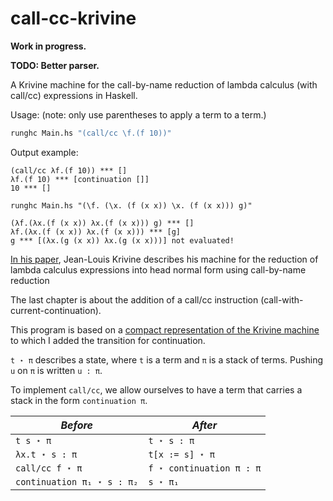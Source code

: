 # call-cc-krivine

**Work in progress.**

**TODO: Better parser.**

A Krivine machine for the call-by-name reduction of lambda calculus (with call/cc) expressions in Haskell.  
  
Usage: (note: only use parentheses to apply a term to a term.)  
```hs  
runghc Main.hs "(call/cc \f.(f 10))"  
```  
Output example:  
```  
(call/cc λf.(f 10)) *** []
λf.(f 10) *** [continuation []]
10 *** []
```  

```
runghc Main.hs "(\f. (\x. (f (x x)) \x. (f (x x))) g)"

```

```
(λf.(λx.(f (x x)) λx.(f (x x))) g) *** []
λf.(λx.(f (x x)) λx.(f (x x))) *** [g]
g *** [(λx.(g (x x)) λx.(g (x x)))] not evaluated!
```

[In his paper](https://www.irif.fr/~krivine/articles/lazymach.pdf), Jean-Louis Krivine describes his machine for the reduction of lambda calculus expressions into head normal form using call-by-name reduction
  
The last chapter is about the addition of a call/cc instruction (call-with-current-continuation).  
  
This program is based on a [compact representation of the Krivine machine](https://hal.inria.fr/hal-01479035/document) to which I added the transition for continuation.  
    
``t ⋆ π`` describes a state, where ``t`` is a term and ``π`` is a stack of terms. Pushing ``u`` on  ``π`` is written ``u : π``.  
  
To implement ``call/cc``, we allow ourselves to have a term that carries a stack in the form ``continuation π``.  


*Before* |*After*|
|- |-  
|``t s ⋆ π`` | ``t ⋆ s : π`` 
|``λx.t ⋆ s : π`` | ``t[x := s] ⋆ π`` 
|``call/cc f ⋆ π`` |``f ⋆ continuation π : π`` 
| ``continuation π₁ ⋆ s : π₂`` | ``s ⋆ π₁`` 

